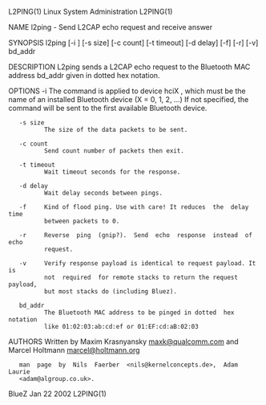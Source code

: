 L2PING(1)                Linux System Administration                L2PING(1)

NAME
       l2ping - Send L2CAP echo request and receive answer

SYNOPSIS
       l2ping  [-i  <hciX>] [-s size] [-c count] [-t timeout] [-d delay] [-f]
       [-r] [-v] bd_addr

DESCRIPTION
       L2ping sends a L2CAP echo request to the Bluetooth MAC address bd_addr
       given in dotted hex notation.

OPTIONS
       -i <hciX>
              The  command is applied to device hciX , which must be the name
              of an installed Bluetooth device (X = 0, 1,  2,  ...)   If  not
              specified,  the  command  will  be  sent to the first available
              Bluetooth device.

       -s size
              The size of the data packets to be sent.

       -c count
              Send count number of packets then exit.

       -t timeout
              Wait timeout seconds for the response.

       -d delay
              Wait delay seconds between pings.

       -f     Kind of flood ping. Use with care! It reduces  the  delay  time
              between packets to 0.

       -r     Reverse  ping  (gnip?).  Send  echo  response  instead  of echo
              request.

       -v     Verify response payload is identical to request payload. It  is
              not  required  for remote stacks to return the request payload,
              but most stacks do (including Bluez).

       bd_addr
              The Bluetooth MAC address to be pinged in dotted  hex  notation
              like 01:02:03:ab:cd:ef or 01:EF:cd:aB:02:03

AUTHORS
       Written  by  Maxim Krasnyansky <maxk@qualcomm.com> and Marcel Holtmann
       <marcel@holtmann.org>

       man  page  by  Nils  Faerber  <nils@kernelconcepts.de>,  Adam   Laurie
       <adam@algroup.co.uk>.

BlueZ                            Jan 22 2002                        L2PING(1)
